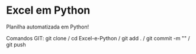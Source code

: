 # Excel em Python

Planilha automatizada em Python!

Comandos GIT:
git clone / cd Excel-e-Python / git add . / git commit -m "" / git push
